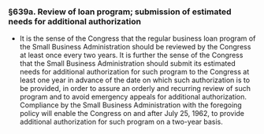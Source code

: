 ### §639a. Review of loan program; submission of estimated needs for additional authorization
* It is the sense of the Congress that the regular business loan program of the Small Business Administration should be reviewed by the Congress at least once every two years. It is further the sense of the Congress that the Small Business Administration should submit its estimated needs for additional authorization for such program to the Congress at least one year in advance of the date on which such authorization is to be provided, in order to assure an orderly and recurring review of such program and to avoid emergency appeals for additional authorization. Compliance by the Small Business Administration with the foregoing policy will enable the Congress on and after July 25, 1962, to provide additional authorization for such program on a two-year basis.